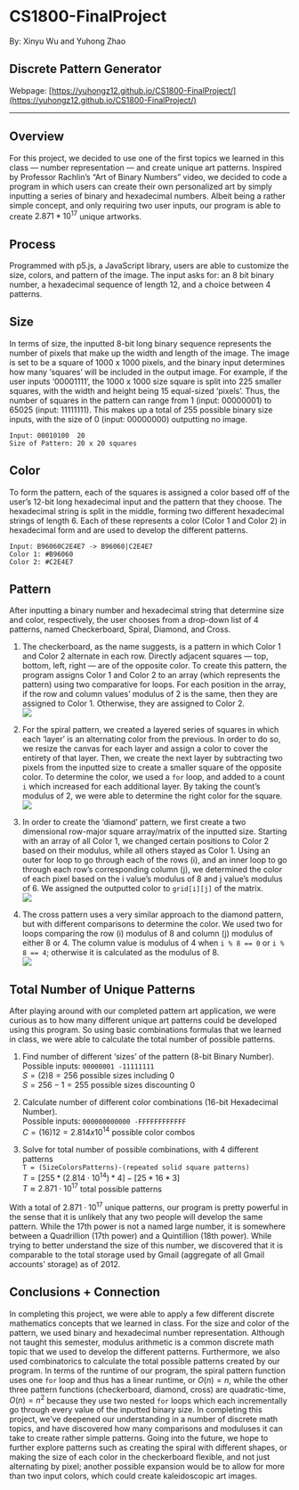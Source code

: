 # CS1800-FinalProject
By: Xinyu Wu and Yuhong Zhao

## Discrete Pattern Generator
Webpage: [https://yuhongz12.github.io/CS1800-FinalProject/](https://yuhongz12.github.io/CS1800-FinalProject/)

---------------------------------------

## Overview
For this project, we decided to use one of the first topics we learned in this class — number representation — and create unique art patterns. Inspired by Professor Rachlin’s “Art of Binary Numbers” video, we decided to code a program in which users can create their own personalized art by simply inputting a series of binary and hexadecimal numbers. Albeit being a rather simple concept, and only requiring two user inputs, our program is able to create $2.871 * 10^{17}$ unique artworks.

## Process
Programmed with p5.js, a JavaScript library, users are able to customize the size, colors, and pattern of the image. The input asks for: an 8 bit binary number, a hexadecimal sequence of length 12, and a choice between 4 patterns.  

## Size
In terms of size, the inputted 8-bit long binary sequence represents the number of pixels that make up the width and length of the image. The image is set to be a square of 1000 x 1000 pixels, and the binary input determines how many ‘squares’ will be included in the output image. For example, if the user inputs ‘00001111’, the 1000 x 1000 size square is split into 225 smaller squares, with the width and height being 15 equal-sized ‘pixels’. Thus, the number of squares in the pattern can range from 1 (input: 00000001) to 65025 (input: 11111111). This makes up a total of 255 possible binary size inputs, with the size of 0 (input: 00000000) outputting no image.

```
Input: 00010100  20
Size of Pattern: 20 x 20 squares
```

## Color
To form the pattern, each of the squares is assigned a color based off of the user’s 12-bit long hexadecimal input and the pattern that they choose. The hexadecimal string is split in the middle, forming two different hexadecimal strings of length 6. Each of these represents a color (Color 1 and Color 2) in hexadecimal form and are used to develop the different patterns.

```
Input: B96060C2E4E7 -> B96060|C2E4E7
Color 1: #B96060 
Color 2: #C2E4E7
```

## Pattern
After inputting a binary number and hexadecimal string that determine size and color, respectively, the user chooses from a drop-down list of 4 patterns, named Checkerboard, Spiral, Diamond, and Cross.

1. The checkerboard, as the name suggests, is a pattern in which Color 1 and Color 2 alternate in each row. Directly adjacent squares — top, bottom, left, right — are of the opposite color. To create this pattern, the program assigns Color 1 and Color 2 to an array (which represents the pattern) using two comparative for loops. For each position in the array, if the row and column values’ modulus of 2 is the same, then they are assigned to Color 1. Otherwise, they are assigned to Color 2.  
![](img/checkerboard.png)


2. For the spiral pattern, we created a layered series of squares in which each ‘layer’ is an alternating color from the previous. In order to do so, we resize the canvas for each layer and assign a color to cover the entirety of that layer. Then, we create the next layer by subtracting two pixels from the inputted size to create a smaller square of the opposite color. To determine the color, we used a `for` loop, and added to a count `i` which increased for each additional layer. By taking the count’s modulus of 2, we were able to determine the right color for the square.  
![](img/spiral.png)

3. In order to create the ‘diamond’ pattern, we first create a two dimensional row-major square array/matrix of the inputted size. Starting with an array of all Color 1, we changed certain positions to Color 2 based on their modulus, while all others stayed as Color 1. Using an outer for loop to go through each of the rows (i), and an inner loop to go through each row’s corresponding column (j), we determined the color of each pixel based on the i value’s modulus of 8 and j value’s modulus of 6. We assigned the outputted color to `grid[i][j]` of the matrix.  
![](img/diamond.png)

4. The cross pattern uses a very similar approach to the diamond pattern, but with different comparisons to determine the color. We used two for loops comparing the row (i) modulus of 8 and column (j) modulus of either 8 or 4. The column value is modulus of 4 when `i % 8 == 0` or  `i % 8 == 4`; otherwise it is calculated as the modulus of 8.  
![](img/cross.png)

## Total Number of Unique Patterns
After playing around with our completed pattern art application, we were curious as to how many different unique art patterns could be developed using this program. So using basic combinations formulas that we learned in class, we were able to calculate the total number of possible patterns.

1. Find number of different ‘sizes’ of the pattern (8-bit Binary Number).   
Possible inputs: `00000001 -11111111 `  
$S = (2)8=256$ possible sizes including 0  
$S = 256-1=255$ possible sizes discounting 0


2. Calculate number of different color combinations (16-bit Hexadecimal Number).  
Possible inputs: `000000000000 -FFFFFFFFFFFF `  
$C = (16)12=2.814 x 10^{14}$ possible color combos

3. Solve for total number of possible combinations, with 4 different patterns  
`T = (SizeColorsPatterns)-(repeated solid square patterns)`  
$T=[255 * (2.814 \cdot 10^{14} )*4]-[25 * 16 * 3]$  
$T \approx 2.871 \cdot 10^{17}$ total possible patterns

With a total of $2.871 \cdot 10^{17}$ unique patterns, our program is pretty powerful in the sense that it is unlikely that any two people will develop the same pattern. While the 17th power is not a named large number, it is somewhere between a Quadrillion (17th power) and a Quintillion (18th power). While trying to better understand the size of this number, we discovered that it is comparable to the total storage used by Gmail (aggregate of all Gmail accounts’ storage) as of 2012. 

## Conclusions + Connection
In completing this project, we were able to apply a few different discrete mathematics concepts that we learned in class. For the size and color of the pattern, we used binary and hexadecimal number representation. Although not taught this semester, modulus arithmetic is a common discrete math topic that we used to develop the different patterns. Furthermore, we also used combinatorics to calculate the total possible patterns created by our program. In terms of the runtime of our program, the spiral pattern function uses one `for` loop and thus has a linear runtime, or $O(n)=n$, while the other three pattern functions (checkerboard, diamond, cross) are quadratic-time, $O(n)=n^2$ because they use two nested `for` loops which each incrementally go through every value of the inputted binary size. In completing this project, we’ve deepened our understanding in a number of discrete math topics, and have discovered how many comparisons and moduluses it can take to create rather simple patterns. Going into the future, we hope to further explore patterns such as creating the spiral with different shapes, or making the size of each color in the checkerboard flexible, and not just alternating by pixel; another possible expansion would be to allow for more than two input colors, which could create kaleidoscopic art images.